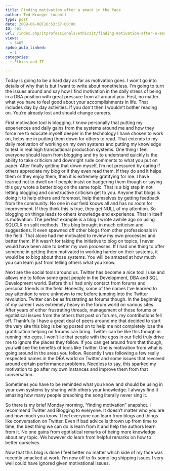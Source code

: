 ```yaml
---
title: Finding motivation after a smack in the face
author: Ted Krueger (onpnt)
type: post
date: 2009-06-08T10:53:37+00:00
ID: 461
url: /index.php/itprofessionals/ethicsit/finding-motivation-after-a-smack-in-the/
views:
  - 5465
rp4wp_auto_linked:
  - 1
categories:
  - Ethics and IT

---
```

Today is going to be a hard day as far as motivation goes. I won't go into details of why that is but I want to write about nonetheless. I'm going to turn the issues around and say how I find motivation in the daily stress of being in a DBA position with great pressure from all around you. First, no matter what you have to feel good about your accomplishments in life. That includes day by day activities. If you don't then I wouldn’t bother reading on. You’re already lost and should change careers.

First motivation tool is blogging. I know personally that putting my experiences and daily gains from the systems around me and how they force me to educate myself deeper in the technology I have chosen to work on, helps me in putting them down for others to read. That extends to my daily motivation of working on my own systems and putting my knowledge to test in real high transactional production systems. One thing I feel everyone should learn from blogging and try to understand quickly is the ability to take criticism and downright rude comments to what you put on paper. After finally getting that down myself, I’m not pressured by caring if others appreciate my blog or if they even read them. If they do and it helps them or they enjoy them, then it is extremely gratifying for me. I have learned not to dwell on if people insist on badgering them though or saying this guy wrote a better blog on the same topic. That is a big step in not letting blogging and constructive criticism get to you. Anyone that blogs is doing it to help others and foremost, help themselves by getting feedback from the community. No one in our field knows all and has no room for improvement. If they think this is true, they get NULL of my attention. So blogging on things leads to others knowledge and experience. That in itself is motivation. The perfect example is a blog I wrote awhile ago on using SQLCLR on split methods. This blog brought in much criticism and suggestions. It even spawned off other blogs from other professionals in the field. That alone had me motivated to review my own processes and better them. If it wasn’t for taking the initiative to blog on topics, I never would have been able to better my own processes. If I had one thing to offer someone in getting them motivated in working harder on their systems, it would be to blog about those systems. You will be amazed at how much you can learn just from telling others what you know. 

Next are the social tools around us. Twitter has become a nice tool I use and allows me to follow some great people in the Development, DBA and SQL Development world. Before this I had only contact from forums and personal friends in the field. Honestly, some of the names I’ve learned to pay attention to were unknown to me before jumping into the Twitter revolution. Twitter can be as frustrating as forums though. In the beginning of my career I was extremely heavy in the forum world on various sites. After years of either frustrating threads, management of those forums or egotistical issues from the others that post on forums, my contributions fell off. Thankfully I have a great deal of peers around me that decided to start the very site this blog is being posted on to help me not completely lose the gratification helping on forums can bring. Twitter can be like this though in running into egos. I won’t lie that people with the egos in our field truly drive me to ignore the places they follow. If you can get around from that though, you will see the benefits of tools like Twitter. One is motivation from what is going around in the areas you follow. Recently I was following a few really respected names in the DBA world on Twitter and some issues that revolved around certain performance problems. Needless to say, this sparked my motivation to go after my own instances and improve them from that conversation. 

Sometimes you have to be reminded what you know and should be using in your own systems by sharing with others your knowledge. I always find it amazing how many people preaching the song literally never sing it. 

So there is my brief Monday morning, “finding motivation” snapshot. I recommend Twitter and Blogging to everyone. It doesn’t matter who you are and how much you know. I feel everyone can learn from blogs and things like conversation on Twitter. Even if bad advice is thrown up from time to time, the best thing we can do is learn from it and help the authors learn from it. No one gains from egotistical remarks of being more knowledge about any topic. We however do learn from helpful remarks on how to better ourselves. 

Now that this blog is done I feel better no matter which side of my face was recently smacked at work. I’m now off to fix some log shipping issues I very well could have ignored given motivational issues.